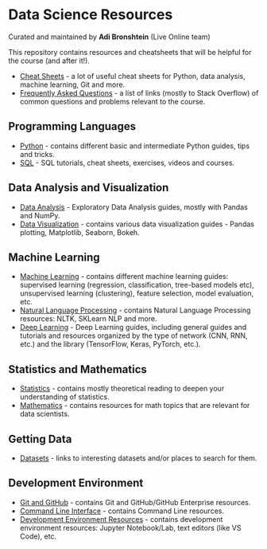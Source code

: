 # Data Science Resources
Curated and maintained by **Adi Bronshtein** (Live Online team)

This repository contains resources and cheatsheets that will be helpful for the course (and after it!).

- [Cheat Sheets](Cheat-Sheets) - a lot of useful cheat sheets for Python, data analysis, machine learning, Git and more.
- [Frequently Asked Questions](FAQ.md) - a list of links (mostly to Stack Overflow) of common questions and problems relevant to the course.

## Programming Languages

-   [Python](./Programming-Languages/Python.md) - contains different basic and intermediate Python guides, tips and tricks.
-   [SQL](./Programming-Languages/SQL.md) - SQL tutorials, cheat sheets, exercises, videos and courses.

## Data Analysis and Visualization

-   [Data Analysis](./Data-Analysis-Visualization/Data-Analysis.md) - Exploratory Data Analysis guides, mostly with Pandas and NumPy.
-   [Data Visualization](./Data-Analysis-Visualization/Data-Visualization.md) - contains various data visualization guides - Pandas plotting, Matplotlib, Seaborn, Bokeh.

## Machine Learning

-   [Machine Learning](./Machine-Learning/Machine-Learning.md) - contains different machine learning guides: supervised learning (regression, classification, tree-based models etc), unsupervised learning (clustering), feature selection, model evaluation, etc.
-   [Natural Language Processing](./Machine-Learning/NLP.md) - contains Natural Language Processing resources: NLTK, SKLearn NLP and more.
-   [Deep Learning](./Machine-Learning/Deep-Learning.md) - Deep Learning guides, including general guides and tutorials and resources organized by the type of network (CNN, RNN, etc.) and the library (TensorFlow, Keras, PyTorch, etc.).


## Statistics and Mathematics

-   [Statistics](./Stats-Math/Statistics.md) - contains mostly theoretical reading to deepen your understanding of statistics.
-   [Mathematics](./Stats-Math/Math.md) - contains resources for math topics that are relevant for data scientists.

## Getting Data

-   [Datasets](./Getting-Data/Datasets.md) -  links to interesting datasets and/or places to search for them.

## Development Environment

-   [Git and GitHub](./Development-Environment/Git.md) - contains Git and GitHub/GitHub Enterprise resources.
-   [Command Line Interface](./Development-Environment/Command-Line.md) - contains Command Line resources.
-   [Development Environment Resources](./Development-Environment/IDEs.md) - contains development environment resources: Jupyter Notebook/Lab, text editors (like VS Code), etc.
